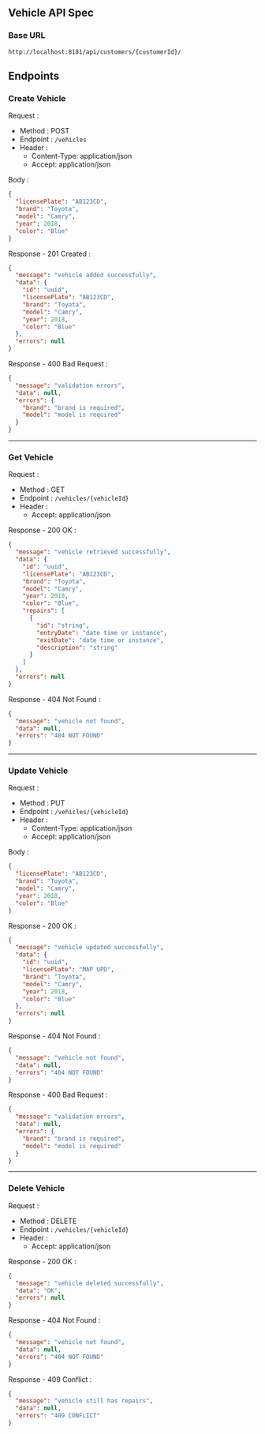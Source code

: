 ## Vehicle API Spec

### Base URL

`http://localhost:8181/api/customers/{customerId}/`

## Endpoints

### Create Vehicle

Request :

- Method : POST
- Endpoint : `/vehicles`
- Header :
    - Content-Type: application/json
    - Accept: application/json

Body :

```json 
{
  "licensePlate": "AB123CD",
  "brand": "Toyota",
  "model": "Camry",
  "year": 2018,
  "color": "Blue"
}
```

Response - 201 Created :

```json 
{
  "message": "vehicle added successfully",
  "data": {
    "id": "uuid",
    "licensePlate": "AB123CD",
    "brand": "Toyota",
    "model": "Camry",
    "year": 2018,
    "color": "Blue"
  },
  "errors": null
}
```

Response - 400 Bad Request :

```json 
{
  "message": "validation errors",
  "data": null,
  "errors": {
    "brand": "brand is required",
    "model": "model is required"
  }
}
```

---

### Get Vehicle

Request :

- Method : GET
- Endpoint : `/vehicles/{vehicleId}`
- Header :
    - Accept: application/json

Response - 200 OK :

```json 
{
  "message": "vehicle retrieved successfully",
  "data": {
    "id": "uuid",
    "licensePlate": "AB123CD",
    "brand": "Toyota",
    "model": "Camry",
    "year": 2018,
    "color": "Blue",
    "repairs": [
      {
        "id": "string",
        "entryDate": "date time or instance",
        "exitDate": "date time or instance",
        "description": "string"
      }
    ]
  },
  "errors": null
}
```

Response - 404 Not Found :

```json 
{
  "message": "vehicle not found",
  "data": null,
  "errors": "404 NOT FOUND"
}
```

---

### Update Vehicle

Request :

- Method : PUT
- Endpoint : `/vehicles/{vehicleId}`
- Header :
    - Content-Type: application/json
    - Accept: application/json

Body :

```json 
{
  "licensePlate": "AB123CD",
  "brand": "Toyota",
  "model": "Camry",
  "year": 2018,
  "color": "Blue"
}
```

Response - 200 OK :

```json 
{
  "message": "vehicle updated successfully",
  "data": {
    "id": "uuid",
    "licensePlate": "MAP UPD",
    "brand": "Toyota",
    "model": "Camry",
    "year": 2018,
    "color": "Blue"
  },
  "errors": null
}
```

Response - 404 Not Found :

```json 
{
  "message": "vehicle not found",
  "data": null,
  "errors": "404 NOT FOUND"
}
```

Response - 400 Bad Request :

```json 
{
  "message": "validation errors",
  "data": null,
  "errors": {
    "brand": "brand is required",
    "model": "model is required"
  }
}
```

---

### Delete Vehicle

Request :

- Method : DELETE
- Endpoint : `/vehicles/{vehicleId}`
- Header :
    - Accept: application/json

Response - 200 OK :

```json
{
  "message": "vehicle deleted successfully",
  "data": "OK",
  "errors": null
}
```

Response - 404 Not Found :

```json 
{
  "message": "vehicle not found",
  "data": null,
  "errors": "404 NOT FOUND"
}
```

Response - 409 Conflict :

```json 
{
  "message": "vehicle still has repairs",
  "data": null,
  "errors": "409 CONFLICT"
}
```
